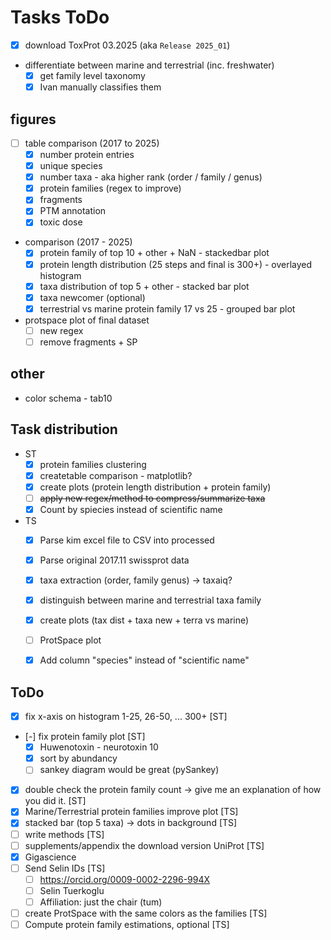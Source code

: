 # Tasks ToDo
- [x] download ToxProt 03.2025 (aka `Release 2025_01`)
- differentiate between marine and terrestrial (inc. freshwater)
  - [x] get family level taxonomy
  - [x] Ivan manually classifies them

## figures
- [ ] table comparison (2017 to 2025)
  - [x] number protein entries
  - [x] unique species
  - [x] number taxa - aka higher rank (order / family / genus)
  - [x] protein families (regex to improve)
  - [x] fragments
  - [x] PTM annotation
  - [x] toxic dose
- comparison (2017 - 2025)
  - [x] protein family of top 10 + other + NaN  - stackedbar plot
  - [x] protein length distribution (25 steps and final is 300+) - overlayed histogram
  - [x] taxa distribution of top 5 + other - stacked bar plot
  - [x] taxa newcomer (optional)
  - [x] terrestrial vs marine protein family 17 vs 25 - grouped bar plot
- protspace plot of final dataset
  - [ ] new regex
  - [ ] remove fragments + SP

## other
- color schema - tab10

## Task distribution
- ST
  - [x] protein families clustering
  - [x] createtable comparison - matplotlib?
  - [x] create plots (protein length distribution + protein family)
  - [ ] ~~apply new regex/method to compress/summarize taxa~~
  - [x] Count by spiecies instead of scientific name
- TS
  - [x] Parse kim excel file to CSV into processed
  - [x] Parse original 2017.11 swissprot data
  - [x] taxa extraction (order, family genus) -> taxaiq?
  - [x] distinguish between marine and terrestrial taxa family
  - [x] create plots (tax dist + taxa new + terra vs marine)
  - [ ] ProtSpace plot
  - [x] Add column "species" instead of "scientific name"



## ToDo
- [x] fix x-axis on histogram 1-25, 26-50, ... 300+ [ST]
- [-] fix protein family plot [ST]
  - [x] Huwenotoxin - neurotoxin 10
  - [x] sort by abundancy
  - [ ] sankey diagram would be great (pySankey)
- [x] double check the protein family count -> give me an explanation of how you did it. [ST]
- [x] Marine/Terrestrial protein families improve plot [TS]
- [x] stacked bar (top 5 taxa) -> dots in background [TS]
- [ ] write methods [TS]
- [ ] supplements/appendix the download version UniProt [TS]
- [x] Gigascience
- [ ] Send Selin IDs [TS]
  - [ ] https://orcid.org/0009-0002-2296-994X
  - [ ] Selin Tuerkoglu
  - [ ] Affiliation: just the chair (tum)
- [ ] create ProtSpace with the same colors as the families [TS]
- [ ] Compute protein family estimations, optional [TS]